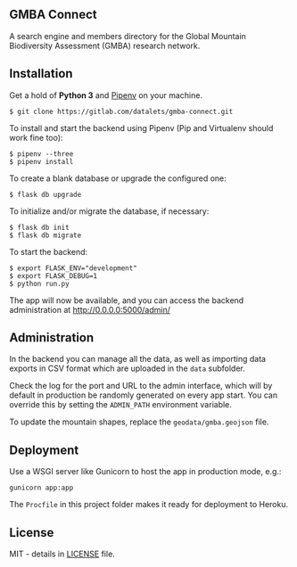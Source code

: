 ## GMBA Connect

A search engine and members directory for the Global Mountain Biodiversity Assessment (GMBA) research network.

## Installation

Get a hold of **Python 3** and [Pipenv](https://github.com/pypa/pipenv) on your machine.

    $ git clone https://gitlab.com/datalets/gmba-connect.git

To install and start the backend using Pipenv (Pip and Virtualenv should work fine too):

    $ pipenv --three
    $ pipenv install

To create a blank database or upgrade the configured one:

    $ flask db upgrade

To initialize and/or migrate the database, if necessary:

    $ flask db init
    $ flask db migrate

To start the backend:

    $ export FLASK_ENV="development"
    $ export FLASK_DEBUG=1
    $ python run.py

The app will now be available, and you can access the backend administration at http://0.0.0.0:5000/admin/

## Administration

In the backend you can manage all the data, as well as importing data exports in CSV format which are uploaded in the `data` subfolder.

Check the log for the port and URL to the admin interface, which will by default in production be randomly generated on every app start. You can override this by setting the `ADMIN_PATH` environment variable.

To update the mountain shapes, replace the `geodata/gmba.geojson` file.

## Deployment

Use a WSGI server like Gunicorn to host the app in production mode, e.g.:

`gunicorn app:app`

The `Procfile` in this project folder makes it ready for deployment to Heroku.

## License

MIT - details in [LICENSE](LICENSE) file.
